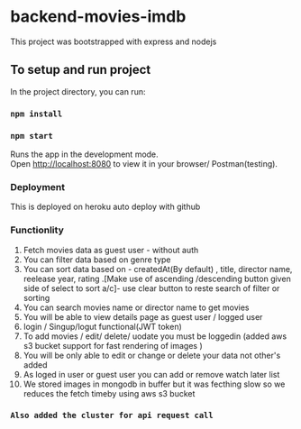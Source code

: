 # backend-movies-imdb


This project was bootstrapped with express and nodejs

## To setup and run project

In the project directory, you can run:

### `npm install`
### `npm start`

Runs the app in the development mode.\
Open [http://localhost:8080](http://localhost:8080) to view it in your browser/ Postman(testing).

### Deployment

This is deployed on heroku auto deploy with github

### Functionlity

1. Fetch movies data as guest user - without auth
2. You can filter data based on genre type 
3. You can sort data based on - createdAt(By default) , title, director name, reelease year, rating .[Make use of ascending /descending button given side of select to sort a/c]- use clear button to reste search of filter or sorting
4. You can search movies name or director name to get movies
5. You will be able to view details page as guest user / logged user
6. login / Singup/logut functional(JWT token)
7. To add movies / edit/ delete/ uodate you must be loggedin (added aws s3 bucket support for fast rendering of images )
8. You will be only able to edit or change or delete your data not other's added 
9. As loged in user or guest user you can add or remove watch later list
10. We stored images in mongodb in buffer but it was fecthing slow so we reduces the fetch timeby using aws s3 bucket

### `Also added the cluster for api request call`
